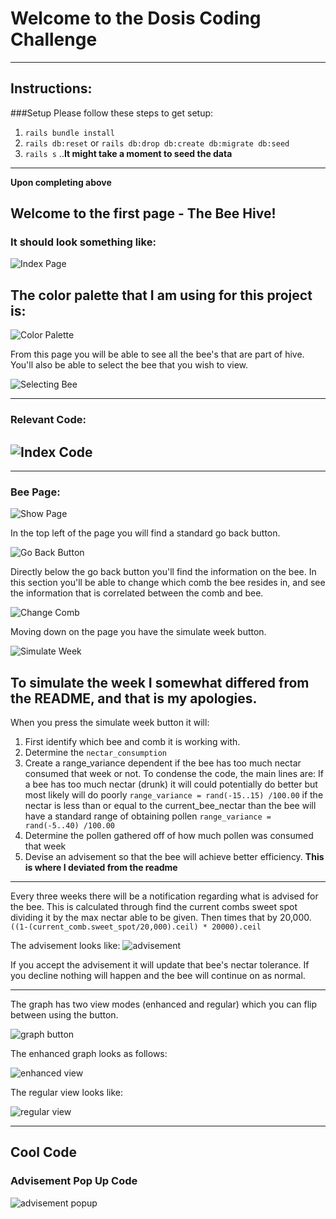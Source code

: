 # Welcome to the Dosis Coding Challenge
------------------------
## Instructions:
  ###Setup
  Please follow these steps to get setup: 
  1) `rails bundle install`
  2)  `rails db:reset` or `rails db:drop db:create db:migrate db:seed`
  3) `rails s`
   ..**It might take a moment to seed the data**
  
 
  
 -----------------------
 **Upon completing above**
 ## Welcome to the first page - The Bee Hive!
 ### It should look something like:
 ![Index Page](https://github.com/Micjoey/Dosis/blob/master/app/assets/images/index_page.jpg)

 ## The color palette that I am using for this project is:
 ![Color Palette](https://github.com/Micjoey/Dosis/blob/d5ea864106322a707ae7459c6d90ca818482a8c1/app/assets/images/color_palette.png)
 
 From this page you will be able to see all the bee's that are part of hive.
 You'll also be able to select the bee that you wish to view.

 ![Selecting Bee](https://github.com/Micjoey/Dosis/blob/217b95613292bd077cb3c3f8c0e1773de1dbe325/app/assets/images/selecting_bee.png)

 ----------
 ### Relevant Code:
 ![Index Code](https://github.com/Micjoey/Dosis/blob/master/app/assets/images/index_code.png)
 ------
 -------------
 ### Bee Page:
![Show Page](https://github.com/Micjoey/Dosis/blob/master/app/assets/images/show_bee_page.png)

In the top left of the page you will find a standard go back button.

![Go Back Button](https://github.com/Micjoey/Dosis/blob/d5ea864106322a707ae7459c6d90ca818482a8c1/app/assets/images/go_back_button.png)

Directly below the go back button you'll find the information on the bee. 
In this section you'll be able to change which comb the bee resides in, and see the information that is correlated between the comb and bee.

![Change Comb](https://github.com/Micjoey/Dosis/blob/d5ea864106322a707ae7459c6d90ca818482a8c1/app/assets/images/change_comb_button.png)

Moving down on the page you have the simulate week button. 

![Simulate Week](https://github.com/Micjoey/Dosis/blob/d5ea864106322a707ae7459c6d90ca818482a8c1/app/assets/images/simulate_week_button.png)


To simulate the week I somewhat differed from the README, and that is my apologies.
-----
When you press the simulate week button it will:
1) First identify which bee and comb it is working with. 
2) Determine the `nectar_consumption`
3) Create a range_variance dependent if the bee has too much nectar consumed that week or not. To condense the code, the main lines are:
If a bee has too much nectar (drunk) it will could potentially do better but most likely will do poorly
`range_variance = rand(-15..15) /100.00` 
if the nectar is less than or equal to the current_bee_nectar than the bee will have a standard range of obtaining pollen
`range_variance = rand(-5..40) /100.00`
4) Determine the pollen gathered off of how much pollen was consumed that week
5) Devise an advisement so that the bee will achieve better efficiency. **This is where I deviated from the readme**
----

Every three weeks there will be a notification regarding what is advised for the bee. This is calculated through find the current combs sweet spot dividing it by the max nectar able to be given. Then times that by 20,000.
`((1-(current_comb.sweet_spot/20,000).ceil) * 20000).ceil`

The advisement looks like:
![advisement](https://github.com/Micjoey/Dosis/blob/master/app/assets/images/advisement.png)

If you accept the advisement it will update that bee's nectar tolerance. If you decline nothing will happen and the bee will continue on as normal.

----

The graph has two view modes (enhanced and regular) which you can flip between using the button.

![graph button](https://github.com/Micjoey/Dosis/blob/d5ea864106322a707ae7459c6d90ca818482a8c1/app/assets/images/graph_and_button.png)

The enhanced graph looks as follows: 

![enhanced view](https://github.com/Micjoey/Dosis/blob/d5ea864106322a707ae7459c6d90ca818482a8c1/app/assets/images/graph_and_data.png)

The regular view looks like:

![regular view](https://github.com/Micjoey/Dosis/blob/master/app/assets/images/regular_graph.png)

---

## Cool Code
### Advisement Pop Up Code
![advisement popup](https://github.com/Micjoey/Dosis/blob/master/app/assets/images/advisement_code.png)

### 



